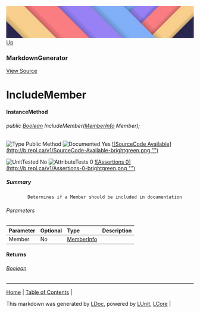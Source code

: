 ![](../Content/LDoc-banner-small.png "")
[Up](MarkdownGenerator.md)
### MarkdownGenerator
[View Source](../Markdown/MarkdownGenerator.cs)
# IncludeMember
#### InstanceMethod
###### public <a href="https://www.google.com/#q=C%23+System.Boolean" alt="Search for this type" target="_blank">Boolean</a> IncludeMember(<a href="https://www.google.com/#q=C%23+System.Reflection.MemberInfo" alt="Search for this type" target="_blank">MemberInfo</a> Member);

![Type Public Method](http://b.repl.ca/v1/Type-Public%20Method-lightgrey.png "") ![Documented Yes](http://b.repl.ca/v1/Documented-Yes-brightgreen.png "") [![SourceCode Available](http://b.repl.ca/v1/SourceCode-Available-brightgreen.png &quot;&quot;)](../Markdown/MarkdownGenerator.cs#L753)

![UnitTested No](http://b.repl.ca/v1/UnitTested-No-lightgrey.png "") ![AttributeTests 0](http://b.repl.ca/v1/AttributeTests-0-lightgrey.png "") [![Assertions 0](http://b.repl.ca/v1/Assertions-0-brightgreen.png &quot;&quot;)](../Markdown/MarkdownGenerator.cs)
##### Summary

            Determines if a Member should be included in documentation
            
###### Parameters

Parameter | Optional | Type | Description
:---  | :---  | :---  | :--- 
Member | No | <a href="https://www.google.com/#q=C%23+System.Reflection.MemberInfo" alt="Search for this type" target="_blank">MemberInfo</a> | 

#### Returns
###### <a href="https://www.google.com/#q=C%23+System.Boolean" alt="Search for this type" target="_blank">Boolean</a>
---

[Home](../../README.md) | [Table of Contents](../../TableOfContents.md) | 


This markdown was generated by [LDoc](https://github.com/CodeSingularity/LDoc), powered by [LUnit](https://github.com/CodeSingularity/LUnit), [LCore](https://github.com/CodeSingularity/LCore) | 

